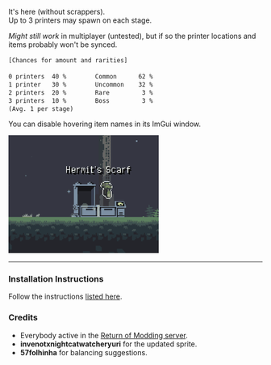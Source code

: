 It's here (without scrappers).  
Up to 3 printers may spawn on each stage.  

*Might still work* in multiplayer (untested), but if so the printer locations and items probably won't be synced.  

```
[Chances for amount and rarities]

0 printers  40 %        Common      62 %
1 printer   30 %        Uncommon    32 %
2 printers  20 %        Rare         3 %
3 printers  10 %        Boss         3 %
(Avg. 1 per stage)
```

You can disable hovering item names in its ImGui window.  

![Printer showcase.gif (this probably won't show up in thunderstore)](https://github.com/Klehrik/RoRR-Printers/blob/main/printer_showcase_2.gif)

---

### Installation Instructions

Follow the instructions [listed here](https://docs.google.com/document/d/1NgLwb8noRLvlV9keNc_GF2aVzjARvUjpND2rxFgxyfw/edit?usp=sharing).


### Credits
* Everybody active in the [Return of Modding server](https://discord.gg/VjS57cszMq).
* **invenotxnightcatwatcheryuri** for the updated sprite.
* **57folhinha** for balancing suggestions.